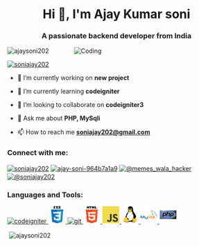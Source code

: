 <h1 align="center">Hi 👋, I'm Ajay Kumar soni</h1>
<h3 align="center">A passionate backend developer from India</h3>
<img align="right" alt="Coding" width="350" src="https://raw.githubusercontent.com/TheDudeThatCode/TheDudeThatCode/master/Assets/Developer.gif">
<p align="left"> <img src="https://komarev.com/ghpvc/?username=ajaysoni202&label=Profile%20views&color=0e75b6&style=flat" alt="ajaysoni202" /> </p>

<p align="left"> <a href="https://twitter.com/soniajay202" target="blank"><img src="https://img.shields.io/twitter/follow/soniajay202?logo=twitter&style=for-the-badge" alt="soniajay202" /></a> </p>

- 🔭 I’m currently working on **new project**

- 🌱 I’m currently learning **codeigniter**

- 👯 I’m looking to collaborate on **codeigniter3**

- 💬 Ask me about **PHP, MySqli**

- 📫 How to reach me **soniajay202@gmail.com**

<h3 align="left">Connect with me:</h3>
<p align="left">
<a href="https://twitter.com/soniajay202" target="blank"><img align="center" src="https://raw.githubusercontent.com/rahuldkjain/github-profile-readme-generator/master/src/images/icons/Social/twitter.svg" alt="soniajay202" height="30" width="40" /></a>
<a href="https://linkedin.com/in/ajay-soni-964b7a1a9" target="blank"><img align="center" src="https://raw.githubusercontent.com/rahuldkjain/github-profile-readme-generator/master/src/images/icons/Social/linked-in-alt.svg" alt="ajay-soni-964b7a1a9" height="30" width="40" /></a>
<a href="https://instagram.com/@memes_wala_hacker" target="blank"><img align="center" src="https://raw.githubusercontent.com/rahuldkjain/github-profile-readme-generator/master/src/images/icons/Social/instagram.svg" alt="@memes_wala_hacker" height="30" width="40" /></a>
<a href="https://medium.com/@soniajay202" target="blank"><img align="center" src="https://raw.githubusercontent.com/rahuldkjain/github-profile-readme-generator/master/src/images/icons/Social/medium.svg" alt="@soniajay202" height="30" width="40" /></a>
</p>

<h3 align="left">Languages and Tools:</h3>
<p align="left"> <a href="https://codeigniter.com" target="_blank" rel="noreferrer"> <img src="https://cdn.worldvectorlogo.com/logos/codeigniter.svg" alt="codeigniter" width="40" height="40"/> </a> <a href="https://www.w3schools.com/css/" target="_blank" rel="noreferrer"> <img src="https://raw.githubusercontent.com/devicons/devicon/master/icons/css3/css3-original-wordmark.svg" alt="css3" width="40" height="40"/> </a> <a href="https://git-scm.com/" target="_blank" rel="noreferrer"> <img src="https://www.vectorlogo.zone/logos/git-scm/git-scm-icon.svg" alt="git" width="40" height="40"/> </a> <a href="https://www.w3.org/html/" target="_blank" rel="noreferrer"> <img src="https://raw.githubusercontent.com/devicons/devicon/master/icons/html5/html5-original-wordmark.svg" alt="html5" width="40" height="40"/> </a> <a href="https://developer.mozilla.org/en-US/docs/Web/JavaScript" target="_blank" rel="noreferrer"> <img src="https://raw.githubusercontent.com/devicons/devicon/master/icons/javascript/javascript-original.svg" alt="javascript" width="40" height="40"/> </a> <a href="https://www.linux.org/" target="_blank" rel="noreferrer"> <img src="https://raw.githubusercontent.com/devicons/devicon/master/icons/linux/linux-original.svg" alt="linux" width="40" height="40"/> </a> <a href="https://www.mysql.com/" target="_blank" rel="noreferrer"> <img src="https://raw.githubusercontent.com/devicons/devicon/master/icons/mysql/mysql-original-wordmark.svg" alt="mysql" width="40" height="40"/> </a> <a href="https://www.php.net" target="_blank" rel="noreferrer"> <img src="https://raw.githubusercontent.com/devicons/devicon/master/icons/php/php-original.svg" alt="php" width="40" height="40"/> </a> </p>

<p>&nbsp;<img align="center" src="https://github-readme-stats.vercel.app/api?username=ajaysoni202&show_icons=true&locale=en" alt="ajaysoni202" /></p>
